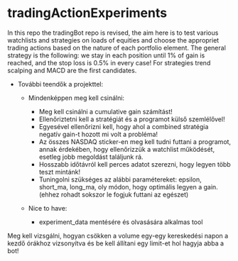 # tradingActionExperiments

In this repo the tradingBot repo is revised, the aim here is to test various watchlists and strategies on loads of equities and choose the appropriet trading actions based on the nature of each portfolio element.
The general strategy is the following: we stay in each position until 1% of gain is reached, and the stop loss is 0.5% in every case!
For strategies trend scalping and MACD are the first candidates.

- További teendők a projekttel:
    - Mindenképpen meg kell csinálni:
      - Meg kell csinálni a cumulative gain számítást!
      - Ellenőriztetni kell a stratégiát és a programot külső szemlélővel!
      - Egyesével ellenőrizni kell, hogy ahol a combined stratégia negatív gain-t hozott mi volt a probléma!
      - Az összes NASDAQ sticker-en meg kell tudni futtani a programot, annak érdekében, hogy ellenőrizzük a watchlist működését, esetleg jobb megoldást találjunk rá.
      - Hosszabb időtávról kell perces adatot szerezni, hogy legyen több teszt mintánk!
      - Tuningolni szükséges az alábbi paramétereket: epsilon, short_ma, long_ma, oly módon, hogy optimális legyen a gain. (ehhez rohadt sokszor le fogjuk futtani az egészet)
      
    - Nice to have:
      - experiment_data mentésére és olvasására alkalmas tool



Meg kell vizsgálni, hogyan csökken a volume egy-egy kereskedési napon a kezdő órákhoz vizsonyítva és be kell állítani egy limit-et hol hagyja abba a bot!